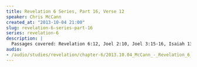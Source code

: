```yaml
--- 
title: Revelation 6 Series, Part 16, Verse 12
speaker: Chris McCann
created_at: "2013-10-04 21:00"
slug: revelation-6-series-part-16
series: revelation-6
description: |
  Passages covered: Revelation 6:12, Joel 2:10, Joel 3:15-16, Isaiah 13:9-13, Isaiah 24:17-18, Genesis 7:11-12, Matthew 27:50-53, Matthew 28:2,6.
audio: 
- /audio/studies/revelation/chapter-6/2013.10.04_McCann_-_Revelation_6_Series_Part_16.yaml
---
```

